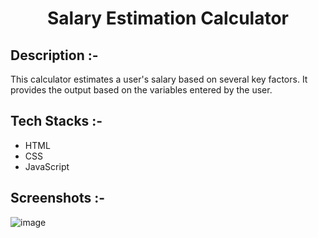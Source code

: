 # <p align="center">Salary Estimation Calculator</p>

## Description :-

This calculator estimates a user's salary based on several key factors. It provides the output based on the variables entered by the user. 

## Tech Stacks :-

- HTML
- CSS
- JavaScript

## Screenshots :-

![image](https://github.com/Rakesh9100/CalcDiverse/assets/73993775/c9e1d4d7-d6d8-44f0-9b58-6e743fe7c6a9)

